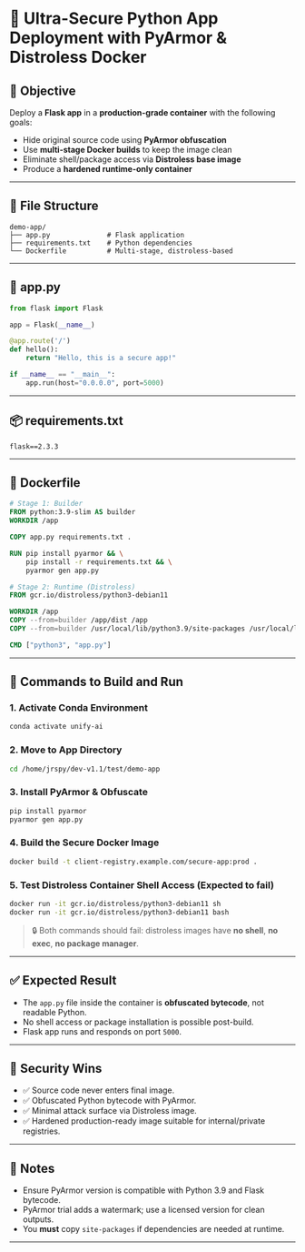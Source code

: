 

# 🔐 Ultra-Secure Python App Deployment with PyArmor & Distroless Docker

## 🎯 Objective

Deploy a **Flask app** in a **production-grade container** with the following goals:

- Hide original source code using **PyArmor obfuscation**
- Use **multi-stage Docker builds** to keep the image clean
- Eliminate shell/package access via **Distroless base image**
- Produce a **hardened runtime-only container**

---

## 🧱 File Structure

```
demo-app/
├── app.py              # Flask application
├── requirements.txt    # Python dependencies
└── Dockerfile          # Multi-stage, distroless-based
```

---

## 📄 app.py

```python
from flask import Flask

app = Flask(__name__)

@app.route('/')
def hello():
    return "Hello, this is a secure app!"

if __name__ == "__main__":
    app.run(host="0.0.0.0", port=5000)
```

---

## 📦 requirements.txt

```
flask==2.3.3
```

---

## 🐳 Dockerfile

```Dockerfile
# Stage 1: Builder
FROM python:3.9-slim AS builder
WORKDIR /app

COPY app.py requirements.txt .

RUN pip install pyarmor && \
    pip install -r requirements.txt && \
    pyarmor gen app.py

# Stage 2: Runtime (Distroless)
FROM gcr.io/distroless/python3-debian11

WORKDIR /app
COPY --from=builder /app/dist /app
COPY --from=builder /usr/local/lib/python3.9/site-packages /usr/local/lib/python3.9/site-packages

CMD ["python3", "app.py"]
```

---

## 🧪 Commands to Build and Run

### 1. Activate Conda Environment

```bash
conda activate unify-ai
```

### 2. Move to App Directory

```bash
cd /home/jrspy/dev-v1.1/test/demo-app
```

### 3. Install PyArmor & Obfuscate

```bash
pip install pyarmor
pyarmor gen app.py
```

### 4. Build the Secure Docker Image

```bash
docker build -t client-registry.example.com/secure-app:prod .
```

### 5. Test Distroless Container Shell Access (Expected to fail)

```bash
docker run -it gcr.io/distroless/python3-debian11 sh
docker run -it gcr.io/distroless/python3-debian11 bash
```

> 🔒 Both commands should fail: distroless images have **no shell**, **no exec**, **no package manager**.

---

## ✅ Expected Result

- The `app.py` file inside the container is **obfuscated bytecode**, not readable Python.
- No shell access or package installation is possible post-build.
- Flask app runs and responds on port `5000`.

---

## 🔐 Security Wins

- ✅ Source code never enters final image.
- ✅ Obfuscated Python bytecode with PyArmor.
- ✅ Minimal attack surface via Distroless image.
- ✅ Hardened production-ready image suitable for internal/private registries.

---

## 📌 Notes

- Ensure PyArmor version is compatible with Python 3.9 and Flask bytecode.
- PyArmor trial adds a watermark; use a licensed version for clean outputs.
- You **must** copy `site-packages` if dependencies are needed at runtime.

---
